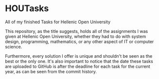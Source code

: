 # HOUTasks
All of my finished Tasks for Hellenic Open University

This repository, as the title suggests, holds all of the assignments I was given at Hellenic Open University, whether they had to do with system design, programming, mathematics, or any other aspect of IT or computer science.

Furthermore, every solution I offer is unique and shouldn't be seen as the best or the only one. It's also important to notice that the date these tasks are uploaded to GitHub is after the deadline for each task for the current year, as can be seen from the commit history.
